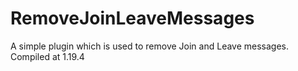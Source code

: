 # RemoveJoinLeaveMessages


A simple plugin which is used to remove Join and Leave messages. Compiled at 1.19.4

